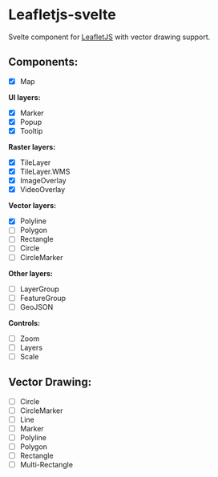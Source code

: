 # Leafletjs-svelte 

Svelte component for [LeafletJS](https://leafletjs.com/) with vector drawing support.


## Components:

- [x] Map
 
**UI layers:**
- [x] Marker
- [x] Popup
- [x] Tooltip

**Raster layers:**
- [x] TileLayer
- [x] TileLayer.WMS
- [x] ImageOverlay
- [x] VideoOverlay

**Vector layers:**
- [x] Polyline
- [ ] Polygon
- [ ] Rectangle
- [ ] Circle
- [ ] CircleMarker

**Other layers:**
- [ ] LayerGroup
- [ ] FeatureGroup
- [ ] GeoJSON

**Controls:**
- [ ] Zoom
- [ ] Layers
- [ ] Scale

## Vector Drawing:

- [ ] Circle
- [ ] CircleMarker
- [ ] Line
- [ ] Marker
- [ ] Polyline
- [ ] Polygon
- [ ] Rectangle
- [ ] Multi-Rectangle
